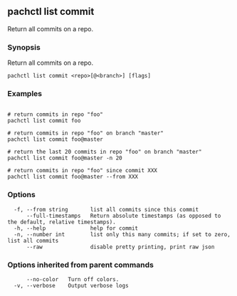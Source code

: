 ## pachctl list commit

Return all commits on a repo.

### Synopsis

Return all commits on a repo.

```
pachctl list commit <repo>[@<branch>] [flags]
```

### Examples

```

# return commits in repo "foo"
pachctl list commit foo

# return commits in repo "foo" on branch "master"
pachctl list commit foo@master

# return the last 20 commits in repo "foo" on branch "master"
pachctl list commit foo@master -n 20

# return commits in repo "foo" since commit XXX
pachctl list commit foo@master --from XXX
```

### Options

```
  -f, --from string       list all commits since this commit
      --full-timestamps   Return absolute timestamps (as opposed to the default, relative timestamps).
  -h, --help              help for commit
  -n, --number int        list only this many commits; if set to zero, list all commits
      --raw               disable pretty printing, print raw json
```

### Options inherited from parent commands

```
      --no-color   Turn off colors.
  -v, --verbose    Output verbose logs
```

